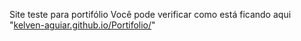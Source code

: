 Site teste para portifólio
Você pode verificar como está ficando aqui 
"[kelven-aguiar.github.io/Portifolio/](https://kelven-aguiar.github.io/Portifolio/)"
